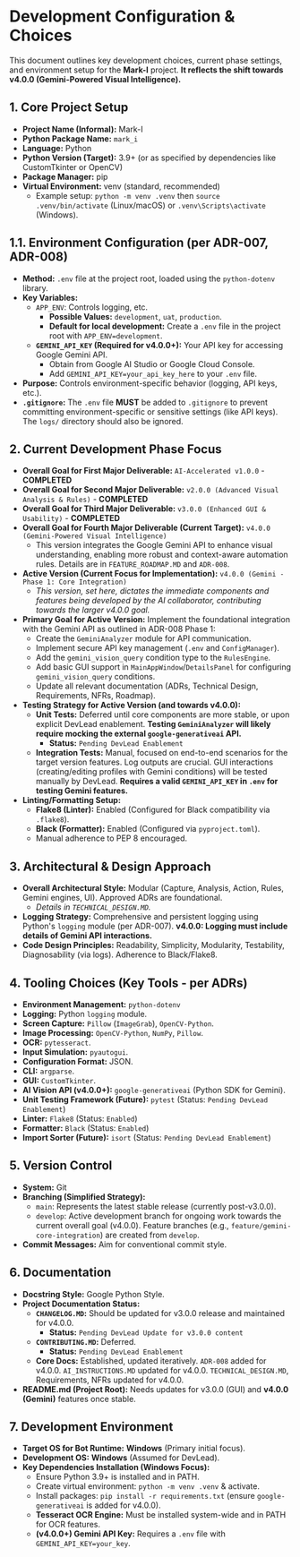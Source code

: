 # Development Configuration & Choices

This document outlines key development choices, current phase settings, and environment setup for the **Mark-I** project. **It reflects the shift towards v4.0.0 (Gemini-Powered Visual Intelligence).**

## 1. Core Project Setup
*   **Project Name (Informal):** Mark-I
*   **Python Package Name:** `mark_i`
*   **Language:** Python
*   **Python Version (Target):** 3.9+ (or as specified by dependencies like CustomTkinter or OpenCV)
*   **Package Manager:** pip
*   **Virtual Environment:** venv (standard, recommended)
    *   Example setup: `python -m venv .venv` then `source .venv/bin/activate` (Linux/macOS) or `.venv\Scripts\activate` (Windows).

## 1.1. Environment Configuration (per ADR-007, ADR-008)
*   **Method:** `.env` file at the project root, loaded using the `python-dotenv` library.
*   **Key Variables:**
    *   `APP_ENV`: Controls logging, etc.
        *   **Possible Values:** `development`, `uat`, `production`.
        *   **Default for local development:** Create a `.env` file in the project root with `APP_ENV=development`.
    *   **`GEMINI_API_KEY` (Required for v4.0.0+):** Your API key for accessing Google Gemini API.
        *   Obtain from Google AI Studio or Google Cloud Console.
        *   Add `GEMINI_API_KEY=your_api_key_here` to your `.env` file.
*   **Purpose:** Controls environment-specific behavior (logging, API keys, etc.).
*   **`.gitignore`:** The `.env` file **MUST** be added to `.gitignore` to prevent committing environment-specific or sensitive settings (like API keys). The `logs/` directory should also be ignored.

## 2. Current Development Phase Focus
*   **Overall Goal for First Major Deliverable:** `AI-Accelerated v1.0.0` - **COMPLETED**
*   **Overall Goal for Second Major Deliverable:** `v2.0.0 (Advanced Visual Analysis & Rules)` - **COMPLETED**
*   **Overall Goal for Third Major Deliverable:** `v3.0.0 (Enhanced GUI & Usability)` - **COMPLETED**
*   **Overall Goal for Fourth Major Deliverable (Current Target):** `v4.0.0 (Gemini-Powered Visual Intelligence)`
    *   This version integrates the Google Gemini API to enhance visual understanding, enabling more robust and context-aware automation rules. Details are in `FEATURE_ROADMAP.MD` and `ADR-008`.
*   **Active Version (Current Focus for Implementation):** `v4.0.0 (Gemini - Phase 1: Core Integration)`
    *   *This version, set here, dictates the immediate components and features being developed by the AI collaborator, contributing towards the larger v4.0.0 goal.*
*   **Primary Goal for Active Version:** Implement the foundational integration with the Gemini API as outlined in ADR-008 Phase 1:
    *   Create the `GeminiAnalyzer` module for API communication.
    *   Implement secure API key management (`.env` and `ConfigManager`).
    *   Add the `gemini_vision_query` condition type to the `RulesEngine`.
    *   Add basic GUI support in `MainAppWindow`/`DetailsPanel` for configuring `gemini_vision_query` conditions.
    *   Update all relevant documentation (ADRs, Technical Design, Requirements, NFRs, Roadmap).
*   **Testing Strategy for Active Version (and towards v4.0.0):**
    *   **Unit Tests:** Deferred until core components are more stable, or upon explicit DevLead enablement. **Testing `GeminiAnalyzer` will likely require mocking the external `google-generativeai` API.**
        *   **Status:** `Pending DevLead Enablement`
    *   **Integration Tests:** Manual, focused on end-to-end scenarios for the target version features. Log outputs are crucial. GUI interactions (creating/editing profiles with Gemini conditions) will be tested manually by DevLead. **Requires a valid `GEMINI_API_KEY` in `.env` for testing Gemini features.**
*   **Linting/Formatting Setup:**
    *   **Flake8 (Linter):** Enabled (Configured for Black compatibility via `.flake8`).
    *   **Black (Formatter):** Enabled (Configured via `pyproject.toml`).
    *   Manual adherence to PEP 8 encouraged.

## 3. Architectural & Design Approach
*   **Overall Architectural Style:** Modular (Capture, Analysis, Action, Rules, Gemini engines, UI). Approved ADRs are foundational.
    *   *Details in `TECHNICAL_DESIGN.MD`.*
*   **Logging Strategy:** Comprehensive and persistent logging using Python's `logging` module (per ADR-007). **v4.0.0: Logging must include details of Gemini API interactions.**
*   **Code Design Principles:** Readability, Simplicity, Modularity, Testability, Diagnosability (via logs). Adherence to Black/Flake8.

## 4. Tooling Choices (Key Tools - per ADRs)
*   **Environment Management:** `python-dotenv`
*   **Logging:** Python `logging` module.
*   **Screen Capture:** `Pillow` (`ImageGrab`), `OpenCV-Python`.
*   **Image Processing:** `OpenCV-Python`, `NumPy`, `Pillow`.
*   **OCR:** `pytesseract`.
*   **Input Simulation:** `pyautogui`.
*   **Configuration Format:** JSON.
*   **CLI:** `argparse`.
*   **GUI:** `CustomTkinter`.
*   **AI Vision API (v4.0.0+):** `google-generativeai` (Python SDK for Gemini).
*   **Unit Testing Framework (Future):** `pytest` (Status: `Pending DevLead Enablement`)
*   **Linter:** `Flake8` (Status: `Enabled`)
*   **Formatter:** `Black` (Status: `Enabled`)
*   **Import Sorter (Future):** `isort` (Status: `Pending DevLead Enablement`)

## 5. Version Control
*   **System:** Git
*   **Branching (Simplified Strategy):**
    *   `main`: Represents the latest stable release (currently post-v3.0.0).
    *   `develop`: Active development branch for ongoing work towards the current overall goal (v4.0.0). Feature branches (e.g., `feature/gemini-core-integration`) are created from `develop`.
*   **Commit Messages:** Aim for conventional commit style.

## 6. Documentation
*   **Docstring Style:** Google Python Style.
*   **Project Documentation Status:**
    *   **`CHANGELOG.MD`:** Should be updated for v3.0.0 release and maintained for v4.0.0.
        *   **Status:** `Pending DevLead Update for v3.0.0 content`
    *   **`CONTRIBUTING.MD`:** Deferred.
        *   **Status:** `Pending DevLead Enablement`
    *   **Core Docs:** Established, updated iteratively. `ADR-008` added for v4.0.0. `AI_INSTRUCTIONS.MD` updated for v4.0.0. `TECHNICAL_DESIGN.MD`, Requirements, NFRs updated for v4.0.0.
*   **README.md (Project Root):** Needs updates for v3.0.0 (GUI) and **v4.0.0 (Gemini)** features once stable.

## 7. Development Environment
*   **Target OS for Bot Runtime:** **Windows** (Primary initial focus).
*   **Development OS:** **Windows** (Assumed for DevLead).
*   **Key Dependencies Installation (Windows Focus):**
    *   Ensure Python 3.9+ is installed and in PATH.
    *   Create virtual environment: `python -m venv .venv` & activate.
    *   Install packages: `pip install -r requirements.txt` (ensure `google-generativeai` is added for v4.0.0).
    *   **Tesseract OCR Engine:** Must be installed system-wide and in PATH for OCR features.
    *   **(v4.0.0+) Gemini API Key:** Requires a `.env` file with `GEMINI_API_KEY=your_key`.
